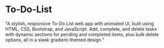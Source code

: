 # To-Do-List
"A stylish, responsive To-Do List web app with animated UI, built using HTML, CSS, Bootstrap, and JavaScript. Add, complete, and delete tasks with dynamic sections for pending and completed items, plus bulk delete options, all in a sleek gradient-themed design."

